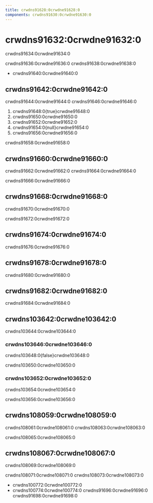 ```yaml
---
title: crwdns91628:0crwdne91628:0
components: crwdns91630:0crwdne91630:0
---
```


# crwdns91632:0crwdne91632:0

<p class="description">crwdns91634:0crwdne91634:0</p>

crwdns91636:0crwdne91636:0 crwdns91638:0crwdne91638:0

- crwdns91640:0crwdne91640:0

## crwdns91642:0crwdne91642:0

crwdns91644:0crwdne91644:0 crwdns91646:0crwdne91646:0

1. crwdns91648:0{true}crwdne91648:0
2. crwdns91650:0crwdne91650:0
3. crwdns91652:0crwdne91652:0
4. crwdns91654:0{null}crwdne91654:0
5. crwdns91656:0crwdne91656:0

crwdns91658:0crwdne91658:0

## crwdns91660:0crwdne91660:0

crwdns91662:0crwdne91662:0 crwdns91664:0crwdne91664:0

crwdns91666:0crwdne91666:0

## crwdns91668:0crwdne91668:0

crwdns91670:0crwdne91670:0

crwdns91672:0crwdne91672:0

## crwdns91674:0crwdne91674:0

crwdns91676:0crwdne91676:0

## crwdns91678:0crwdne91678:0

crwdns91680:0crwdne91680:0

## crwdns91682:0crwdne91682:0

crwdns91684:0crwdne91684:0

## crwdns103642:0crwdne103642:0

crwdns103644:0crwdne103644:0

### crwdns103646:0crwdne103646:0

crwdns103648:0{false}crwdne103648:0

crwdns103650:0crwdne103650:0

### crwdns103652:0crwdne103652:0

crwdns103654:0crwdne103654:0

crwdns103656:0crwdne103656:0

## crwdns108059:0crwdne108059:0

crwdns108061:0crwdne108061:0 crwdns108063:0crwdne108063:0

crwdns108065:0crwdne108065:0

## crwdns108067:0crwdne108067:0

crwdns108069:0crwdne108069:0

crwdns108071:0crwdne108071:0 crwdns108073:0crwdne108073:0

- crwdns100772:0crwdne100772:0
- crwdns100774:0crwdne100774:0 crwdns91696:0crwdne91696:0 crwdns91698:0crwdne91698:0